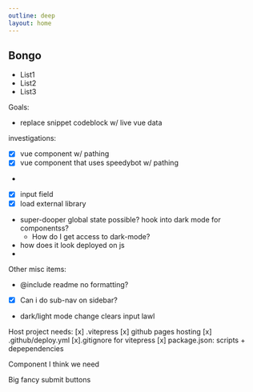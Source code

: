 ```yaml
---
outline: deep
layout: home
---
```


## Bongo

- List1
- List2
- List3

Goals:

- replace snippet codeblock w/ live vue data

investigations:

- [x] vue component w/ pathing
- [x] vue component that uses speedybot w/ pathing
-
- [x] input field
- [x] load external library
- super-dooper global state possible? hook into dark mode for componentss?
  - How do I get access to dark-mode?
- how does it look deployed on js
-

Other misc items:

- @include readme no formatting?
- [x] Can i do sub-nav on sidebar?
- dark/light mode change clears input lawl

Host project needs:
[x] .vitepress
[x] github pages hosting
[x] .github/deploy.yml
[x].gitignore for vitepress
[x] package.json: scripts + depependencies

Component I think we need

Big fancy submit buttons

